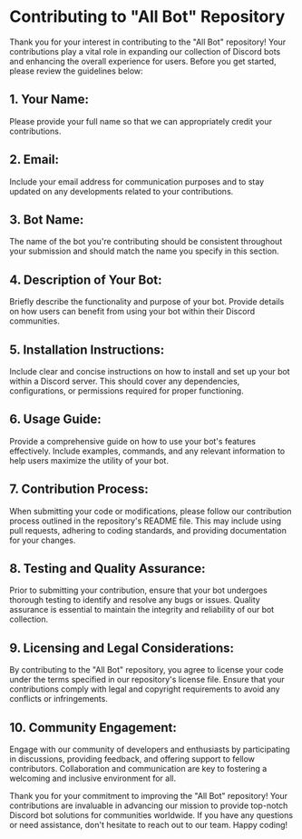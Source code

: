 # Contributing to "All Bot" Repository

Thank you for your interest in contributing to the "All Bot" repository! Your contributions play a vital role in expanding our collection of Discord bots and enhancing the overall experience for users. Before you get started, please review the guidelines below:

## 1. Your Name:
Please provide your full name so that we can appropriately credit your contributions.

## 2. Email:
Include your email address for communication purposes and to stay updated on any developments related to your contributions.

## 3. Bot Name:
The name of the bot you're contributing should be consistent throughout your submission and should match the name you specify in this section.

## 4. Description of Your Bot:
Briefly describe the functionality and purpose of your bot. Provide details on how users can benefit from using your bot within their Discord communities.

## 5. Installation Instructions:
Include clear and concise instructions on how to install and set up your bot within a Discord server. This should cover any dependencies, configurations, or permissions required for proper functioning.

## 6. Usage Guide:
Provide a comprehensive guide on how to use your bot's features effectively. Include examples, commands, and any relevant information to help users maximize the utility of your bot.

## 7. Contribution Process:
When submitting your code or modifications, please follow our contribution process outlined in the repository's README file. This may include using pull requests, adhering to coding standards, and providing documentation for your changes.

## 8. Testing and Quality Assurance:
Prior to submitting your contribution, ensure that your bot undergoes thorough testing to identify and resolve any bugs or issues. Quality assurance is essential to maintain the integrity and reliability of our bot collection.

## 9. Licensing and Legal Considerations:
By contributing to the "All Bot" repository, you agree to license your code under the terms specified in our repository's license file. Ensure that your contributions comply with legal and copyright requirements to avoid any conflicts or infringements.

## 10. Community Engagement:
Engage with our community of developers and enthusiasts by participating in discussions, providing feedback, and offering support to fellow contributors. Collaboration and communication are key to fostering a welcoming and inclusive environment for all.

Thank you for your commitment to improving the "All Bot" repository! Your contributions are invaluable in advancing our mission to provide top-notch Discord bot solutions for communities worldwide. If you have any questions or need assistance, don't hesitate to reach out to our team. Happy coding!
